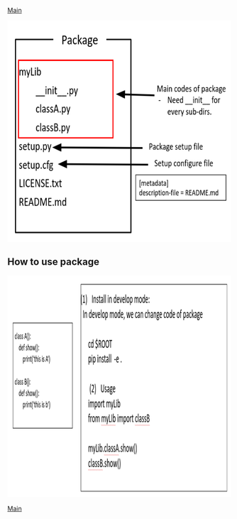 [Main](../README.md)

<img src="../images/12.PNG" height="500">

## How to use package
<img src="../images/13_.PNG" height="500">

[Main](../README.md)
